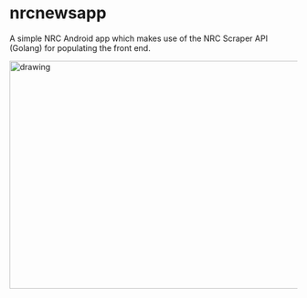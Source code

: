 # nrcnewsapp
A simple NRC Android app which makes use of the NRC Scraper API (Golang) for populating the front end.

<img src="../master/welcomedragon.png"
alt="drawing" width="800" height="400"/>
